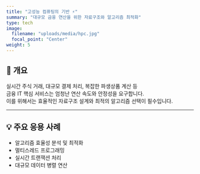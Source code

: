 ```yaml
---
title: "고성능 컴퓨팅의 기반 ⚡"
summary: "대규모 금융 연산을 위한 자료구조와 알고리즘 최적화"
type: tech
image:
  filename: "uploads/media/hpc.jpg"
  focal_point: "Center"
weight: 5
---
```


## 📌 개요  
실시간 주식 거래, 대규모 결제 처리, 복잡한 파생상품 계산 등  
금융 IT 핵심 서비스는 엄청난 연산 속도와 안정성을 요구합니다.  
이를 위해서는 효율적인 자료구조 설계와 최적의 알고리즘 선택이 필수입니다.  

---

## 💡 주요 응용 사례  
- 알고리즘 효율성 분석 및 최적화  
- 멀티스레드 프로그래밍  
- 실시간 트랜잭션 처리  
- 대규모 데이터 병렬 연산  